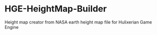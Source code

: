 HGE-HeightMap-Builder
=====================

Height map creator from NASA earth height map file for Hulixerian Game Engine
